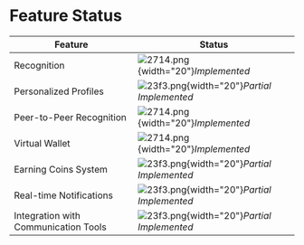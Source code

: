 # Feature Status

| **Feature**                          | **Status**                                             |
|--------------------------------------|--------------------------------------------------------|
| Recognition                          | ![2714.png](2714.png){width="20"}_Implemented_         |
| Personalized Profiles                | ![23f3.png](23f3.png){width="20"}_Partial Implemented_ |
| Peer-to-Peer Recognition             | ![2714.png](2714.png){width="20"}_Implemented_         |
| Virtual Wallet                       | ![2714.png](2714.png){width="20"}_Implemented_         |
| Earning Coins System                 | ![23f3.png](23f3.png){width="20"}_Partial Implemented_ |
| Real-time Notifications              | ![23f3.png](23f3.png){width="20"}_Partial Implemented_ |
| Integration with Communication Tools | ![23f3.png](23f3.png){width="20"}_Partial Implemented_ |
